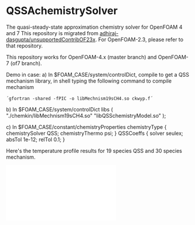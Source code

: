 # QSSAchemistrySolver
The quasi-steady-state approximation chemistry solver for OpenFOAM 4 and 7
This repository is migrated from [adhiraj-dasgupta/unsupportedContribOF23x](https://github.com/adhiraj-dasgupta/unsupportedContribOF23x). For OpenFOAM-2.3, please refer to that repository.

This repository works for OpenFOAM-4.x (master branch) and OpenFOAM-7 (of7 branch).

Demo in case:
a) In $FOAM_CASE/system/controlDict, compile to get a QSS mechanism library,
   in shell typing the following command to compile mechanism

    ´gfortran -shared -fPIC -o libMechnism19sCH4.so ckwyp.f´

b) In $FOAM_CASE/system/controlDict
    libs
    (
        "./chemkin/libMechnism19sCH4.so"
        "libQSSchemistryModel.so"
    );

c) In $FOAM_CASE/constant/chemistryProperties
    chemistryType
    {
        chemistrySolver QSS;
        chemistryThermo psi;
    }
    QSSCoeffs
    {
        solver          seulex;
        absTol          1e-12;
        relTol          0.1;
    }

Here's the temperature profile results for 19 species QSS and 30 species mechanism.

![TemperatureTrace](OF_vs_CHEMKINII.pdf)
